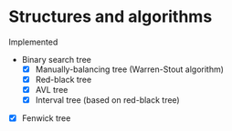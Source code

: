 # Structures and algorithms

Implemented

* Binary search tree
  * [x] Manually-balancing tree (Warren-Stout algorithm)
  * [x] Red-black tree
  * [x] AVL tree
  * [x] Interval tree (based on red-black tree)
* [x] Fenwick tree

